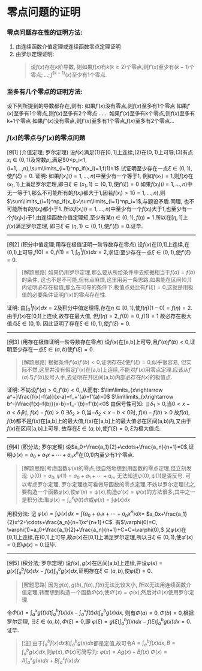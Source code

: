 # 零点问题的证明

### 零点问题存在性的证明方法:

1. 由连续函数介值定理或连续函数零点定理证明
2. 由罗尔定理证明:
    > 设$f(x)$存在$k$阶导数, 则如果$f(x)$有$k(k\ge2)$个零点,则$f'(x)$至少有$(k-1)$个零点$;...;f^{(k-1)}(x)$至少有1个零点.

### 至多有几个零点的证明方法:

设下列所提到的导数都存在,则有:
如果$f'(x)$没有零点,则$f(x)$至多有1个零点
如果$f'(x)$至多有1个零点,则$f(x)$至多有2个零点
......
如果$f'(x)$至多有k个零点,则$f(x)$至多有k+1个零点
如果$f''(x)$没有零点,则$f'(x)$至多有1个零点,$f(x)$至多有2个零点...

### $f(x)$的零点与$f'(x)$的零点问题

[例1] (介值定理; 罗尔定理)
设$f(x)$满足(1)在$[0,1]$上连续;(2)在$(0,1)$上可导;(3)有点$x_i\in(0,1)$及常数$p_i$,满足$0<p_i<1,(i=1,...,n),\sum\limits_{i=1}^np_if(x_i)=1,f(1)=1$.试证明至少存在一点$\xi\in(0,1)$,使$f'(\xi)=0$.
证明:
如果$f(x_i)(i=1,...,n)$中至少有一个等于1, 例如$f(x_1)=1$,则$f(x)$在$(x_1,1)$上满足罗尔定理,即$\exists\xi\in(x_1,1)\subset(0,1)$,使$f'(\xi)=0$
如果$f(x_i)(i=1,...,n)$中无一等于1,那么不可能所有的$f(x_i)$都大于1,因若$f(x_i)>1(i=1,...,n)$,则$\sum\limits_{i=1}^np_if(x_i)>\sum\limits_{i=1}^np_i=1$,与题设矛盾.同理, 也不可能所有的$f(x_i)$都小于1.
所以$f(x_i)(i=1,...,n)$中至少有一个$f(x_i)$大于1,也至少有一个$f(x_i)$小于1,由连续函数介值定理知,至少有某$\eta\in(0,1),f(\eta)=1$
所以在$[\eta, 1]$上$f(x)$满足罗尔定理, 即$\exists\xi\in(\eta,1)\subset(0,1),$使$f'(\xi)=0$.证毕.

---

[例2] (积分中值定理;用存在极值证明一阶导数存在零点)
设$f(x)$在[0,1]上连续,在(0,1)上可导,$f(0)=0,f(1)=1, \int_0^1f(x)dx=2$,求证:至少存在一点$\xi\in(0,1),$使$f'(\xi)=0$.
>[解题思路] 如果仍用罗尔定理,那么要从所给条件中去挖掘相当于$f(a)=f(b)$的条件, 这也不是不可能,但有点麻烦,这里用另一条思路,如果能在区间(0,1)内证明必存在极值,那么在可导的条件下,极值点处比有$f'(\xi)=0,$这就是用极值的必要条件证明$f'(x)$的零点存在性.

证明:
由$\int_0^1f(x)dx=2$及积分中值定理得,存在$\eta\in[0,1]$,使$f(\eta)(1-0)=f(\eta)=2$.
由于$f(x)$在[0,1]上连续,故存在最大值, 但$f(\eta)=2, f(0)=0,f(1)=1$
故必存在极大值点$\xi\in(0,1)$.
因此证明了存在$\xi\in(0,1),$使$f'(\xi)=0$.

---

[例3] (用存在极值证明一阶导数存在零点)
设$f(x)$在[a,b]上可导,且$f'(a)f'(b)<0$,证明至少存在一点$\xi\in(a,b)$使$f'(\xi)=0.$
>[解题思路] 根据条件$f'(a)f'(b)<0$,证明存在$\xi$使$f'(\xi)=0$,似乎很容易, 但实际不然,这里并没有假定$f'(x)$在[a,b]上连续,不能对$f'(x)$用零点定理.应该从$f'(a)$与$f'(b)$反号入手,去证明在开区间(a,b)内部必存在$f(x)$的极值点.

证明:
不妨设$f'(a)>0, f'(b)<0,$,从而有:
$\lim\limits_{x\rightarrow a^+}\frac{f(x)-f(a)}{x-a}=f_+'(a)=f'(a)>0$
$\lim\limits_{x\rightarrow b^-}\frac{f(x)-f(b)}{x-b}=f_-'(b)=f'(b)<0$
由保号性可知:
$\exists\delta_1>0,$当$0<x-a<\delta_1$时, $f(x)-f(a)>0$
$\exists\delta_2>0,$当$-\delta_2<x-b<0$时, $f(x)-f(b)>0$
故$f(a),f(b)$都不是$f(x)$在[a,b]上的最大值,f(x)在[a,b]上的最大值必在区间(a,b)内,又由于$f(x)$在区间[a,b]上可导, 故存在$\xi\in(a,b),$使$f'(\xi)=0, \xi$为极大值点.

---

[例4] (积分法; 罗尔定理)
设$a_0+\frac{a_1}{2}+\cdots+\frac{a_n}{n+1}=0$,证明$\psi(x)=a_0+a_1x+\cdots+a_nx^n$在(0,1)内至少有1个零点.
>[解题思路]考虑函数$\psi(x)$的零点,很自然地想到用函数的零点定理,但立刻发现:
>$\psi(0)=a_0, \psi(1)=a_0+a_1+\cdots+a_n$,
>无法知道$\psi(0), \psi(1)$是否反号. 可以考虑罗尔定理, 罗尔定理也可看做导函数的零点定理,不妨以罗尔定理试之,要构造一个函数$\varphi(x),$使$\varphi'(x)=\psi(x)$,构造$\varphi'(x)=\psi(x)$的方法很多,其中之一是积分法:取$\varphi(x)=\int_a^x\psi(t)dt$或$\varphi(x)=\int\psi(x)dx$

用积分法: 记
$\varphi(x)=\int\psi(x)dx=\int(a_0+a_1x+\cdots+a_nx^n)dx=$ $a_0x+\frac{a_1}{2}x^2+\cdots+\frac{a_n}{n+1}x^{n+1}+C$.
有$\varphi(0)=C, \varphi(1)=a_0+\frac{a_1}{2}+\frac{a_n}{n+1}+C=C=\varphi(0),$ 又$\varphi(x)$在[0,1]上连续,在(0,1)上可导,故$\varphi(x)$在[0,1]上满足罗尔定理,所以$\exists\xi\in(0,1)$,使$\varphi'(x)=0,$即$\psi(x)=0$.证毕.

---

[例5] (积分法; 罗尔定理)
设$f(x),g(x)$在区间[a,b]上连续,并设$\varphi(x)=g(x)\int_a^bf(x)dx - f(x)\int_a^bg(x)dx$,证明存在$\xi\in(a,b)$,使$\varphi(\xi)=0$.
>[解题思路] 因为$g(a),g(b),f(a),f(b)$无法比较大小, 所以无法用连续函数介值定理,转而想到构造一个函数$\Phi(x),$使$\Phi'(x)=\varphi(x)$,然后对$\Phi(x)$使用罗尔定理.

令$\Phi(x)=\int_a^xg(t)dt\int_a^bf(x)dx - \int_a^xf(t)dt\int_a^bg(x)dx,$ 则有$\Phi(a)=0, \Phi(b)=0$,根据罗尔定理, $\exists\xi\in(a,b),\Phi(\xi)=0$,即
$\varphi(\xi)=g(\xi)\int_a^bf(x)dx - f(\xi)\int_a^bg(x)dx = 0$.证毕.
>[注] 由于$\int_a^bf(x)dx$和$\int_a^bg(x)dx$都是定值,故可令$A=\int_a^bf(x)dx,B=\int_a^bg(x)dx$,则$\varphi(x), \Phi(x)$可简写为:
>$\varphi(x)=Ag(x)+Bf(x)$
>$\Phi(x)=A\int_a^xg(x)dx + B\int_a^xf(x)dx$